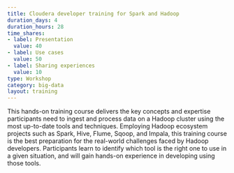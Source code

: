 ```yaml
---
title: Cloudera developer training for Spark and Hadoop
duration_days: 4
duration_hours: 28
time_shares:
- label: Presentation
  value: 40
- label: Use cases
  value: 50
- label: Sharing experiences
  value: 10
type: Workshop
category: big-data
layout: training
---
```


This hands-on training course delivers the key concepts and expertise participants need to ingest and process data on a Hadoop cluster using the most up-to-date tools and techniques. Employing Hadoop ecosystem projects such as Spark, Hive, Flume, Sqoop, and Impala, this training course is the best preparation for the real-world challenges faced by Hadoop developers. Participants learn to identify which tool is the right one to use in a given situation, and will gain hands-on experience in developing using those tools.
